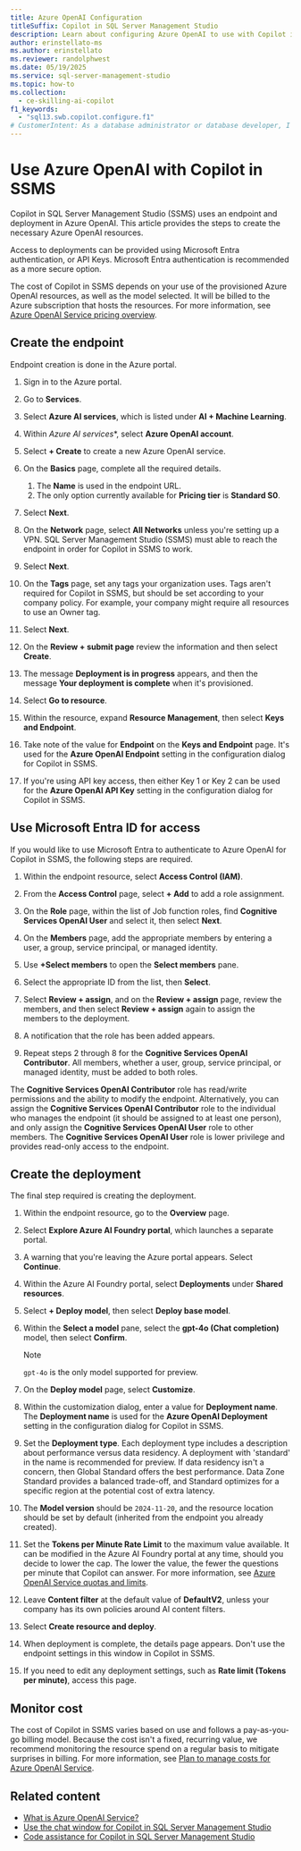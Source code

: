 ```yaml
---
title: Azure OpenAI Configuration
titleSuffix: Copilot in SQL Server Management Studio
description: Learn about configuring Azure OpenAI to use with Copilot in SQL Server Management Studio (SSMS).
author: erinstellato-ms
ms.author: erinstellato
ms.reviewer: randolphwest
ms.date: 05/19/2025
ms.service: sql-server-management-studio
ms.topic: how-to
ms.collection:
  - ce-skilling-ai-copilot
f1_keywords:
  - "sql13.swb.copilot.configure.f1"
# CustomerIntent: As a database administrator or database developer, I want to understand how to configure Azure OpenAI to use with Copilot in SQL Server Management Studio.
---
```

# Use Azure OpenAI with Copilot in SSMS

Copilot in SQL Server Management Studio (SSMS) uses an endpoint and deployment in Azure OpenAI. This article provides the steps to create the necessary Azure OpenAI resources.

Access to deployments can be provided using Microsoft Entra authentication, or API Keys. Microsoft Entra authentication is recommended as a more secure option.

The cost of Copilot in SSMS depends on your use of the provisioned Azure OpenAI resources, as well as the model selected. It will be billed to the Azure subscription that hosts the resources. For more information, see [Azure OpenAI Service pricing overview](https://azure.microsoft.com/pricing/details/cognitive-services/openai-service/).

## Create the endpoint

Endpoint creation is done in the Azure portal.

1. Sign in to the Azure portal.

1. Go to **Services**.

1. Select **Azure AI services**, which is listed under **AI + Machine Learning**.

1. Within *Azure AI services**, select **Azure OpenAI account**.

1. Select **+ Create** to create a new Azure OpenAI service.

1. On the **Basics** page, complete all the required details.

   1. The **Name** is used in the endpoint URL.
   1. The only option currently available for **Pricing tier** is **Standard S0**.

1. Select **Next**.

1. On the **Network** page, select **All Networks** unless you're setting up a VPN. SQL Server Management Studio (SSMS) must able to reach the endpoint in order for Copilot in SSMS to work.

1. Select **Next**.

1. On the **Tags** page, set any tags your organization uses. Tags aren't required for Copilot in SSMS, but should be set according to your company policy. For example, your company might require all resources to use an Owner tag.

1. Select **Next**.

1. On the **Review + submit page** review the information and then select **Create**.

1. The message **Deployment is in progress** appears, and then the message **Your deployment is complete** when it's provisioned.

1. Select **Go to resource**.

1. Within the resource, expand **Resource Management**, then select **Keys and Endpoint**.

1. Take note of the value for **Endpoint** on the **Keys and Endpoint** page. It's used for the **Azure OpenAI Endpoint** setting in the configuration dialog for Copilot in SSMS.

1. If you're using API key access, then either Key 1 or Key 2 can be used for the **Azure OpenAI API Key** setting in the configuration dialog for Copilot in SSMS.

## Use Microsoft Entra ID for access

If you would like to use Microsoft Entra to authenticate to Azure OpenAI for Copilot in SSMS, the following steps are required.

1. Within the endpoint resource, select **Access Control (IAM)**.

1. From the **Access Control** page, select **+ Add** to add a role assignment.

1. On the **Role** page, within the list of Job function roles, find **Cognitive Services OpenAI User** and select it, then select **Next**.

1. On the **Members** page, add the appropriate members by entering a user, a group, service principal, or managed identity.

1. Use **+Select members** to open the **Select members** pane.

1. Select the appropriate ID from the list, then **Select**.

1. Select **Review + assign**, and on the **Review + assign** page, review the members, and then select **Review + assign** again to assign the members to the deployment.

1. A notification that the role has been added appears.

1. Repeat steps 2 through 8 for the **Cognitive Services OpenAI Contributor**. All members, whether a user, group, service principal, or managed identity, must be added to both roles.

The **Cognitive Services OpenAI Contributor** role has read/write permissions and the ability to modify the endpoint. Alternatively, you can assign the **Cognitive Services OpenAI Contributor** role to the individual who manages the endpoint (it should be assigned to at least one person), and only assign the **Cognitive Services OpenAI User** role to other members. The **Cognitive Services OpenAI User** role is lower privilege and provides read-only access to the endpoint.

## Create the deployment

The final step required is creating the deployment.

1. Within the endpoint resource, go to the **Overview** page.

1. Select **Explore Azure AI Foundry portal**, which launches a separate portal.

1. A warning that you're leaving the Azure portal appears. Select **Continue**.

1. Within the Azure AI Foundry portal, select **Deployments** under **Shared resources**.

1. Select **+ Deploy model**, then select **Deploy base model**.

1. Within the **Select a model** pane, select the **gpt-4o (Chat completion)** model, then select **Confirm**.

   > [!NOTE]  
   > `gpt-4o` is the only model supported for preview.

1. On the **Deploy model** page, select **Customize**.

1. Within the customization dialog, enter a value for **Deployment name**. The **Deployment name** is used for the **Azure OpenAI Deployment** setting in the configuration dialog for Copilot in SSMS.

1. Set the **Deployment type**. Each deployment type includes a description about performance versus data residency. A deployment with 'standard' in the name is recommended for preview. If data residency isn't a concern, then Global Standard offers the best performance. Data Zone Standard provides a balanced trade-off, and Standard optimizes for a specific region at the potential cost of extra latency.

1. The **Model version** should be `2024-11-20`, and the resource location should be set by default (inherited from the endpoint you already created).

1. Set the **Tokens per Minute Rate Limit** to the maximum value available. It can be modified in the Azure AI Foundry portal at any time, should you decide to lower the cap. The lower the value, the fewer the questions per minute that Copilot can answer. For more information, see [Azure OpenAI Service quotas and limits](/azure/ai-services/openai/quotas-limits).

1. Leave **Content filter** at the default value of **DefaultV2**, unless your company has its own policies around AI content filters.

1. Select **Create resource and deploy**.

1. When deployment is complete, the details page appears. Don't use the endpoint settings in this window in Copilot in SSMS.

1. If you need to edit any deployment settings, such as **Rate limit (Tokens per minute)**, access this page.

## Monitor cost

The cost of Copilot in SSMS varies based on use and follows a pay-as-you-go billing model. Because the cost isn't a fixed, recurring value, we recommend monitoring the resource spend on a regular basis to mitigate surprises in billing. For more information, see [Plan to manage costs for Azure OpenAI Service](/azure/ai-services/openai/how-to/manage-costs).

## Related content

- [What is Azure OpenAI Service?](/azure/ai-services/openai/overview)
- [Use the chat window for Copilot in SQL Server Management Studio](copilot-in-ssms-chat.md)
- [Code assistance for Copilot in SQL Server Management Studio](copilot-in-ssms-code-assistance.md)
